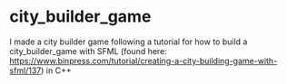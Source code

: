 # city_builder_game
I made a city builder game following  a tutorial for how to build a city_builder_game with SFML (found here: https://www.binpress.com/tutorial/creating-a-city-building-game-with-sfml/137) in C++
